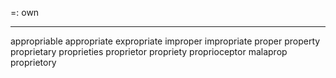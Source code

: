 =: own

---
appropriable
appropriate
expropriate
improper
impropriate
proper
property
proprietary
proprieties
proprietor
propriety
proprioceptor
malaprop
proprietory
